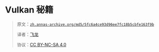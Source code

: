 # Vulkan 秘籍

> 原文：[`zh.annas-archive.org/md5/5fc6a4ce93d96ee7fc18b5cbfe163f9b`](https://zh.annas-archive.org/md5/5fc6a4ce93d96ee7fc18b5cbfe163f9b)
> 
> 译者：[飞龙](https://github.com/wizardforcel)
> 
> 协议：[CC BY-NC-SA 4.0](http://creativecommons.org/licenses/by-nc-sa/4.0/)